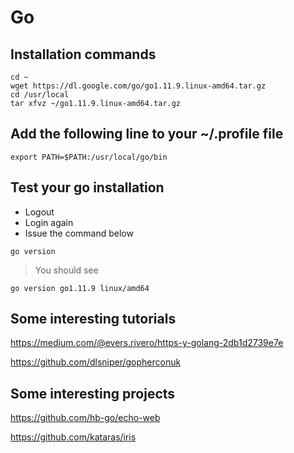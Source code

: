 # Go 

## Installation commands

```
cd ~
wget https://dl.google.com/go/go1.11.9.linux-amd64.tar.gz
cd /usr/local
tar xfvz ~/go1.11.9.linux-amd64.tar.gz
```

## Add the following line to your ~/.profile file
```
export PATH=$PATH:/usr/local/go/bin
```

## Test your go installation
- Logout
- Login again
- Issue the command below

```
go version
``` 

> You should see

``` 
go version go1.11.9 linux/amd64
``` 

## Some interesting tutorials

https://medium.com/@evers.rivero/https-y-golang-2db1d2739e7e

https://github.com/dlsniper/gopherconuk

## Some interesting projects 

https://github.com/hb-go/echo-web

https://github.com/kataras/iris

